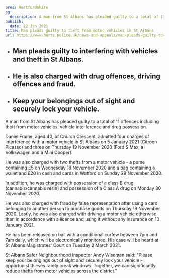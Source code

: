 ```yaml
area: Hertfordshire
og:
  description: A man from St Albans has pleaded guilty to a total of 11 offences including theft from motor vehicles, vehicle interference and drug possession.
publish:
  date: 22 Jan 2021
title: Man pleads guilty to theft from motor vehicles in St Albans
url: https://www.herts.police.uk/news-and-appeals/man-pleads-guilty-to-theft-from-motor-vehicles-in-st-albans-1115f
```

* ## Man pleads guilty to interfering with vehicles and theft in St Albans.

 * ## He is also charged with drug offences, driving offences and fraud.

 * ## Keep your belongings out of sight and securely lock your vehicle.

A man from St Albans has pleaded guilty to a total of 11 offences including theft from motor vehicles, vehicle interference and drug possession.

Daniel Frame, aged 40, of Church Crescent, admitted four charges of interference with a motor vehicle in St Albans on 5 January 2021 (Citroen Picasso) and three on Thursday 19 November 2020 (Ford S Max, a Volkswagen and a Mini Cooper).

He was also charged with two thefts from a motor vehicle - a purse containing £5 on Wednesday 18 November 2020 and a bag containing a wallet and £20 in cash and cards in Watford on Sunday 29 November 2020.

In addition, he was charged with possession of a class B drug (cannabis/cannabis resin) and possession of a Class A drug on Monday 30 November 2020.

He was also charged with fraud by false representation after using a card belonging to another person to purchase goods on Thursday 19 November 2020. Lastly, he was also charged with driving a motor vehicle otherwise than in accordance with a licence and using it without any insurance on 10 January 2021.

He has been released on bail with a conditional curfew between 7pm and 7am daily, which will be electronically monitored. His case will be heard at St Albans Magistrates' Court on Tuesday 2 March 2021.

St Albans Safer Neighbourhood Inspector Andy Wiseman said: "Please keep your belongings out of sight and securely lock your vehicle - opportunist thieves rarely break windows. Together, we can significantly reduce thefts from motor vehicles across the district."
